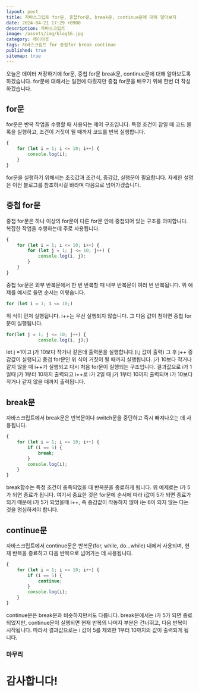 ```yaml
---
layout: post
title: 자바스크립트 for문, 중첩for문, break문, continue문에 대해 알아보자
date: 2024-04-21 17:29 +0900
description: 자바스크립트
image: /assets/img/blog16.jpg
category: 레이아웃 
tags: 자바스크립트 for 중첩for break continue
published: true
sitemap: true
---
```


오늘은 데이터 저장하기에 for문, 중첩 for문 break문, continue문에 대해 알아보도록 하겠습니다. for문에 대해서는 일전에 다뤘지만 중첩 for문을 배우기 위해 한번 더 작성하겠습니다.

## for문
for문은 반복 작업을 수행할 때 사용되는 제어 구조입니다. 특정 조건이 참일 때 코드 블록을 실행하고, 조건이 거짓이 될 때까지 코드를 반복 실행합니다.
````javascript
{
    for (let i = 1; i <= 10; i++) {  
        console.log(i);        
    }
}
````
for문을 실행하기 위해서는 초깃값과 조건식, 증감값, 실행문이 필요합니다. 자세한 설명은 이전 블로그를 참조하시길 바라며 다음으로 넘어가겠습니다.

## 중첩 for문
중첩 for문은 하나 이상의 for문이 다른 for문 안에 중첩되어 있는 구조를 의미합니다. 복잡한 작업을 수행하는데 주로 사용됩니다.
````javascript
{
    for (let i = 1; i <= 10; i++) {
        for (let j = 1; j <= 10; j++) {
            console.log(i, j);
        }
    }
}
````
중첩 for문은 외부 반복문에서 한 번 반복할 때 내부 반복문이 여러 번 반복됩니다. 위 예제를 예시로 들면 순서는 이렇습니다.
````javascript
for (let i = 1; i <= 10;) 
````
위 식이 먼저 실행됩니다. i++는 우선 실행되지 않습니다.
그 다음 값이 참이면 중첩 for문이 실행됩니다.
````javascript
for(let j = 1; j <= 10; j++) {
            console.log(i, j);}
````
let j =1이고 j가 10보다 작거나 같은데 출력문을 실행합니다.(i,j 값이 출력)
그 후 j++ 증감값이 실행되고 중첩 for문인 위 식이 거짓이 될 때까지 실행됩니다. j가 10보다 작거나 같지 않을 때 i++가 실행되고 다시 처음 for문이 실행되는 구조입니다. 결과값으로 i가 1일때 j가 1부터 10까지 출력되고
i++로 i가 2일 때 j가 1부터 10까지 출력되며 i가 10보다 작거나 같지 않을 때까지 출력됩니다.

## break문
자바스크립트에서 break문은 반복문이나 switch문을 중단하고 즉시 빠져나오는 데 사용됩니다.
````javascript
{
    for (let i = 1; i <= 10; i++) {
        if (i == 5) {
            break;
        }
        console.log(i);
    }
}
````
break함수는 특정 조건이 충족되었을 때 반복문을 종료하게 됩니다. 위 예제로는 i가 5가 되면 종료가 됩니다. 여기서 중요한 것은 for문에 순서에 따라 i값이 5가 되면 종료가 되기 때문에 i가 5가 되었을때 i++, 즉 증감값이 작동하지 않아 i는 6이 되지 않는 다는 것을 명심하셔야 합니다.

## continue문
자바스크립트에서 continue문은 반복문(for, while, do...while) 내에서 사용되며, 현재 반복을 종료하고 다음 반복으로 넘어가는 데 사용됩니다.
````javascript
{
    for (let i = 1; i <= 10; i++) {
        if (i == 5) {
            continue;
        }
        console.log(i);
    }
}
````
continue문은 break문과 비슷하지만서도 다릅니다. break문에서는 i가 5가 되면 종료되었지만, continue문이 실행되면 현재 반복의 나머지 부분은 건너뛰고, 다음 반복이 시작됩니다. 따라서 결과값으로는 i 값이 5를 제외한 1부터 10까지의 값이 출력되게 됩니다.

### 마무리


# 감사합니다!
